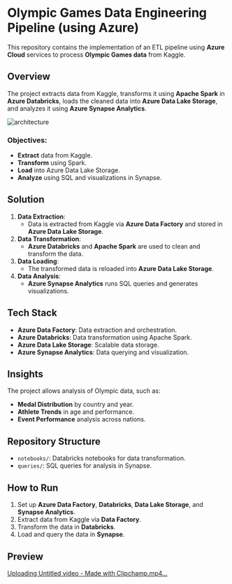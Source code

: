 # Olympic Games Data Engineering Pipeline (using Azure)

This repository contains the implementation of an ETL pipeline using **Azure Cloud** services to process **Olympic Games data** from Kaggle.

## Overview

The project extracts data from Kaggle, transforms it using **Apache Spark** in **Azure Databricks**, loads the cleaned data into **Azure Data Lake Storage**, and analyzes it using **Azure Synapse Analytics**.

![architecture](https://github.com/user-attachments/assets/a02c4e91-7a3b-46a2-b2fc-c1811c4ed1df)


### Objectives:
- **Extract** data from Kaggle.
- **Transform** using Spark.
- **Load** into Azure Data Lake Storage.
- **Analyze** using SQL and visualizations in Synapse.

## Solution

1. **Data Extraction**: 
   - Data is extracted from Kaggle via **Azure Data Factory** and stored in **Azure Data Lake Storage**.
2. **Data Transformation**: 
   - **Azure Databricks** and **Apache Spark** are used to clean and transform the data.
3. **Data Loading**: 
   - The transformed data is reloaded into **Azure Data Lake Storage**.
4. **Data Analysis**: 
   - **Azure Synapse Analytics** runs SQL queries and generates visualizations.

## Tech Stack

- **Azure Data Factory**: Data extraction and orchestration.
- **Azure Databricks**: Data transformation using Apache Spark.
- **Azure Data Lake Storage**: Scalable data storage.
- **Azure Synapse Analytics**: Data querying and visualization.

## Insights

The project allows analysis of Olympic data, such as:
- **Medal Distribution** by country and year.
- **Athlete Trends** in age and performance.
- **Event Performance** analysis across nations.

## Repository Structure

- `notebooks/`: Databricks notebooks for data transformation.
- `queries/`: SQL queries for analysis in Synapse.

## How to Run

1. Set up **Azure Data Factory**, **Databricks**, **Data Lake Storage**, and **Synapse Analytics**.
2. Extract data from Kaggle via **Data Factory**.
3. Transform the data in **Databricks**.
4. Load and query the data in **Synapse**.

## Preview
[Uploading Untitled video - Made with Clipchamp.mp4…](https://github.com/user-attachments/assets/e10dccba-78c3-4d9e-bb31-78b58cb25025)
